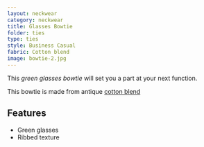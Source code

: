 ```yaml
---
layout: neckwear
category: neckwear
title: Glasses Bowtie
folder: ties
type: ties
style: Business Casual
fabric: Cotton blend
image: bowtie-2.jpg
---
```


This *green glasses bowtie* will set you a part at your next function.

This bowtie is made from antique [cotton blend](http://en.wikipedia.org/wiki/Weaving)

## Features

- Green glasses
- Ribbed texture


